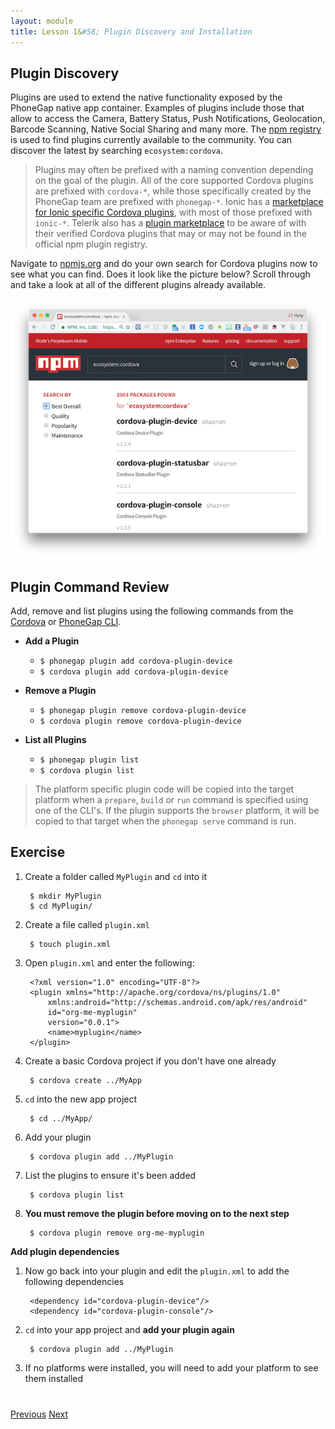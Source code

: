```yaml
---
layout: module
title: Lesson 1&#58; Plugin Discovery and Installation
---
```


<!--_approximate duration : 10 minutes_-->

<!--
for cordova-plugin-device, I showed the repo, then I explained the contents of plugin.xml
then I showed how each plugin.xml element mapped to an output project
then I explained how the device.js file was able to send/receive messages from the native layer via exec
then I created a new project, installed the plugin and step debugged the native parts in xcode
-->

## Plugin Discovery
Plugins are used to extend the native functionality exposed by the PhoneGap native app container. Examples of plugins include those that allow to access the Camera, Battery Status, Push Notifications, Geolocation, 
Barcode Scanning, Native Social Sharing and many more. The [npm registry](http://nmpjs.org) is used to find plugins currently available to the community. You can discover the latest by searching `ecosystem:cordova`.

>Plugins may often be prefixed with a naming convention depending on the goal of the plugin. All of the core supported Cordova plugins are prefixed 
with `cordova-*`, while those specifically created by the PhoneGap team are prefixed with `phonegap-*`. Ionic has a [marketplace for Ionic specific Cordova plugins](https://market.ionic.io/plugins), with most of those
prefixed with `ionic-*`. Telerik also has a [plugin marketplace](http://plugins.telerik.com/cordova) to be aware of with their verified Cordova plugins that may or may not be found in the official npm plugin registry. 

Navigate to [npmjs.org](http://npmjs.org) and do your own search for Cordova plugins now to see what you can find. Does it look like the picture below? Scroll through and take a look at all of the different plugins already available. 

![](images/npm-plugin-search.png)


## Plugin Command Review 
Add, remove and list plugins using the following commands from the [Cordova](https://www.npmjs.com/package/cordova-cli) or [PhoneGap CLI](https://www.npmjs.com/package/phonegap).

  - **Add a Plugin**

      - `$ phonegap plugin add cordova-plugin-device`
      - `$ cordova plugin add cordova-plugin-device`

  - **Remove a Plugin**

      - `$ phonegap plugin remove cordova-plugin-device`
      - `$ cordova plugin remove cordova-plugin-device`

  - **List all Plugins**

     - `$ phonegap plugin list`
     - `$ cordova plugin list`

>The platform specific plugin code will be copied into the target platform when a `prepare`, `build` or `run` command is specified using one of the CLI's. 
>If the plugin supports the `browser` platform, it will be copied to that target when the `phonegap serve` command is run. 

## Exercise

1. Create a folder called `MyPlugin` and `cd` into it

        $ mkdir MyPlugin
        $ cd MyPlugin/

2. Create a file called `plugin.xml` 

        $ touch plugin.xml

3. Open `plugin.xml` and enter the following:

        <?xml version="1.0" encoding="UTF-8"?>
        <plugin xmlns="http://apache.org/cordova/ns/plugins/1.0"
            xmlns:android="http://schemas.android.com/apk/res/android"
            id="org-me-myplugin"
            version="0.0.1">
            <name>myplugin</name>
        </plugin>

4. Create a basic Cordova project if you don't have one already

        $ cordova create ../MyApp

5. `cd` into the new app project

        $ cd ../MyApp/

2. Add your plugin 

        $ cordova plugin add ../MyPlugin

3. List the plugins to ensure it's been added

        $ cordova plugin list

4. **You must remove the plugin before moving on to the next step**

        $ cordova plugin remove org-me-myplugin

**Add plugin dependencies**

1. Now go back into your plugin and edit the `plugin.xml` to add the following dependencies

        <dependency id="cordova-plugin-device"/>
        <dependency id="cordova-plugin-console"/>

2. `cd` into your app project and **add your plugin again**

        $ cordova plugin add ../MyPlugin

3. If no platforms were installed, you will need to add your platform to see them installed




<!--
### Exercise 

1. Create a simple plugin using an existing plugin's `plugin.xml` file as a resource (for instance [cordova-plugin-device](https://github.com/apache/cordova-plugin-device))
2. Add dependencies to two additional plugins
3. Add your new plugin to a PhoneGap or Cordova app project 

>Tip: You can use the --link flag when you add the plugin locally during developmet and Cordova will create a symbolic link to it. This way any source updates will automatically be available to your project. 

        `$ cordova plugin add --link ~/path/to/plugin`

>If you need to create a project first with the CLI, do so with the following commands, from the Cordova or PhoneGap CLI respectively: `$ cordova create myAppProject` or `$ phonegap create myAppProject`, then `cd` into `myAppProject` and run the plugin commands listed above.
-->
<div class="row" style="margin-top:40px;">
<div class="col-sm-12">
<a href="index.html" class="btn btn-default"><i class="glyphicon glyphicon-chevron-left"></i> Previous</a>
<a href="lesson2.html" class="btn btn-default pull-right">Next <i class="glyphicon
glyphicon-chevron-right"></i></a>
</div>
</div>
